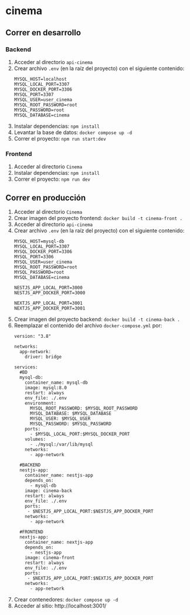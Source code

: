 # cinema

## Correr en desarrollo

### Backend
1. Acceder al directorio ```api-cinema```
2. Crear archivo ```.env``` (en la raíz del proyecto) con el siguiente contenido:
    ```
    MYSQL_HOST=localhost
    MYSQL_LOCAL_PORT=3307
    MYSQL_DOCKER_PORT=3306
    MYSQL_PORT=3307
    MYSQL_USER=user_cinema
    MYSQL_ROOT_PASSWORD=root
    MYSQL_PASSWORD=root
    MYSQL_DATABASE=cinema
    ```
3. Instalar dependencias: ```npm install```
4. Levantar la base de datos: ```docker compose up -d```
5. Correr el proyecto: ```npm run start:dev```

### Frontend
1. Acceder al directorio ```Cinema```
2. Instalar dependencias: ```npm install```
3. Correr el proyecto: ```npm run dev```

## Correr en producción

1. Acceder al directorio ```Cinema```
2. Crear imagen del proyecto frontend: ```docker build -t cinema-front .```
3. Acceder al directorio ```api-cinema```
4. Crear archivo ```.env``` (en la raíz del proyecto) con el siguiente contenido:
    ```
    MYSQL_HOST=mysql-db
    MYSQL_LOCAL_PORT=3307
    MYSQL_DOCKER_PORT=3306
    MYSQL_PORT=3306
    MYSQL_USER=user_cinema
    MYSQL_ROOT_PASSWORD=root
    MYSQL_PASSWORD=root
    MYSQL_DATABASE=cinema

    NESTJS_APP_LOCAL_PORT=3000
    NESTJS_APP_DOCKER_PORT=3000
    
    NEXTJS_APP_LOCAL_PORT=3001
    NEXTJS_APP_DOCKER_PORT=3001
    ```
5. Crear imagen del proyecto backend: ```docker build -t cinema-back .```
6. Reemplazar el contenido del archivo ```docker-compose.yml``` por:
    ```
    version: "3.8"
    
    networks:
      app-network:
        driver: bridge
    
    services:
      #BD
      mysql-db:
        container_name: mysql-db
        image: mysql:8.0
        restart: always
        env_file: ./.env
        environment:
          MYSQL_ROOT_PASSWORD: $MYSQL_ROOT_PASSWORD
          MYSQL_DATABASE: $MYSQL_DATABASE
          MYSQL_USER: $MYSQL_USER
          MYSQL_PASSWORD: $MYSQL_PASSWORD
        ports:
          - $MYSQL_LOCAL_PORT:$MYSQL_DOCKER_PORT
        volumes:
          - ./mysql:/var/lib/mysql
        networks:
          - app-network
    
      #BACKEND
      nestjs-app:
        container_name: nestjs-app
        depends_on: 
          - mysql-db
        image: cinema-back
        restart: always
        env_file: ./.env
        ports:
         - $NESTJS_APP_LOCAL_PORT:$NESTJS_APP_DOCKER_PORT
        networks:
          - app-network
    
      #FRONTEND
      nextjs-app:
        container_name: nextjs-app
        depends_on:
          - nestjs-app
        image: cinema-front
        restart: always
        env_file: ./.env
        ports:
         - $NEXTJS_APP_LOCAL_PORT:$NEXTJS_APP_DOCKER_PORT
        networks:
          - app-network
    ```
7. Crear contenedores: ```docker compose up -d```
8. Acceder al sitio: http://localhost:3001/
